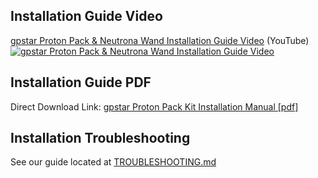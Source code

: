 ## Installation Guide Video

[gpstar Proton Pack & Neutrona Wand Installation Guide Video](https://www.youtube.com/watch?v=zkFpTLQZsCI) (YouTube)
[![gpstar Proton Pack & Neutrona Wand Installation Guide Video](https://img.youtube.com/vi/zkFpTLQZsCI/maxresdefault.jpg)](https://www.youtube.com/watch?v=zkFpTLQZsCI)

## Installation Guide PDF

Direct Download Link:
[gpstar Proton Pack Kit Installation Manual [pdf]](https://github.com/gpstar81/haslab-proton-pack/raw/main/extras/gpstar-Haslab-Proton-Pack-Kit-Installation-Manual)

## Installation Troubleshooting

See our guide located at [TROUBLESHOOTING.md](TROUBLESHOOTING.md)